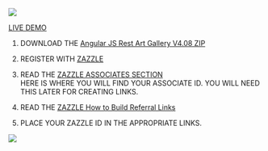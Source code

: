 
![](http://thenocklist.com/html5/poly/images/templatemo_logo2.jpg)

[LIVE DEMO](http://thenocklist.com/javascript/artgallery/index.html)

1. DOWNLOAD THE [Angular JS Rest Art Gallery V4.08 ZIP](https://github.com/NOCKLIST/regal408)

2. REGISTER WITH [ZAZZLE](http://www.zazzle.com/)

3. READ THE [ZAZZLE ASSOCIATES SECTION](http://www.zazzle.com/my/associate/associate)  
HERE IS WHERE YOU WILL FIND YOUR ASSOCIATE ID.  YOU WILL NEED THIS LATER FOR CREATING LINKS.

4. READ THE [ZAZZLE How to Build Referral Links](http://www.zazzle.com/sell/affiliates/referrallinks)

5. PLACE YOUR ZAZZLE ID IN THE APPROPRIATE LINKS.  


![](http://thenocklist.com/artwork/images/img_48.jpg)

